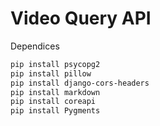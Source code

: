 # Video Query API

Dependices

```bash
pip install psycopg2
pip install pillow
pip install django-cors-headers
pip install markdown
pip install coreapi
pip install Pygments
```

